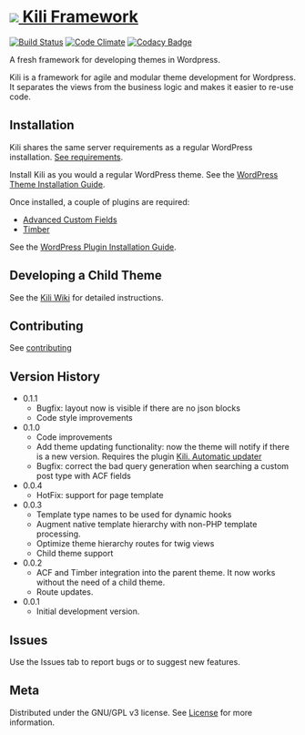 # <a href="https://www.kiliframework.org" target="_blank"><img src="https://www.kiliframework.org/wp-content/uploads/2017/09/kili-slack-43px.png"> Kili Framework</a>

[![Build Status](https://travis-ci.org/koombea/kiliframework.svg?branch=develop)](https://travis-ci.org/koombea/kiliframework) [![Code Climate](https://codeclimate.com/github/koombea/kiliframework/badges/gpa.svg)](https://codeclimate.com/github/koombea/kiliframework) [![Codacy Badge](https://api.codacy.com/project/badge/Grade/fcc1b5b632ff43c7b89d1383360d2483)](https://www.codacy.com/app/fabolivark/kiliframework?utm_source=github.com&amp;utm_medium=referral&amp;utm_content=koombea/kiliframework&amp;utm_campaign=Badge_Grade)

A fresh framework for developing themes in Wordpress.

Kili is a framework for agile and modular theme development for Wordpress. It separates the views from the business logic and makes it easier to re-use code.

## Installation

Kili shares the same server requirements as a regular WordPress installation. [See requirements](https://wordpress.org/about/requirements/).

Install Kili as you would a regular WordPress theme. See the [WordPress Theme Installation Guide](http://www.wpbeginner.com/beginners-guide/how-to-install-a-wordpress-theme/).

Once installed, a couple of plugins are required:

* [Advanced Custom Fields](https://github.com/AdvancedCustomFields/acf)
* [Timber](https://github.com/timber/timber)

See the [WordPress Plugin Installation Guide](http://www.wpbeginner.com/beginners-guide/step-by-step-guide-to-install-a-wordpress-plugin-for-beginners/).

## Developing a Child Theme

See the [Kili Wiki](https://github.com/koombea/kiliframework/wiki) for detailed instructions.

## Contributing

See [contributing](CONTRIBUTING.md)

## Version History

* 0.1.1
  * Bugfix: layout now is visible if there are no json blocks
  * Code style improvements
* 0.1.0
  * Code improvements
  * Add theme updating functionality: now the theme will notify if there is a new version. Requires the plugin [Kili. Automatic updater](https://github.com/fabolivark/kili-automatic-updater)
  * Bugfix: correct the bad query generation when searching a custom post type with ACF fields
* 0.0.4
  * HotFix: support for page template
* 0.0.3
  * Template type names to be used for dynamic hooks
  * Augment native template hierarchy with non-PHP template processing.
  * Optimize theme hierarchy routes for twig views
  * Child theme support
* 0.0.2
  * ACF and Timber integration into the parent theme. It now works without the need of a child theme.
  * Route updates.
* 0.0.1
  * Initial development version.

## Issues

Use the Issues tab to report bugs or to suggest new features.

## Meta

Distributed under the GNU/GPL v3 license. See [License](License.txt) for more information.
